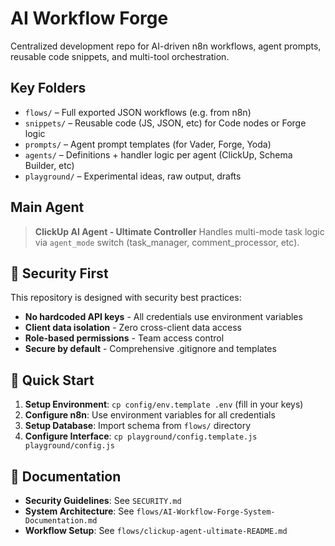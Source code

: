 # AI Workflow Forge

Centralized development repo for AI-driven n8n workflows, agent prompts, reusable code snippets, and multi-tool orchestration.

## Key Folders
- `flows/` – Full exported JSON workflows (e.g. from n8n)
- `snippets/` – Reusable code (JS, JSON, etc) for Code nodes or Forge logic
- `prompts/` – Agent prompt templates (for Vader, Forge, Yoda)
- `agents/` – Definitions + handler logic per agent (ClickUp, Schema Builder, etc)
- `playground/` – Experimental ideas, raw output, drafts

## Main Agent
> **ClickUp AI Agent - Ultimate Controller**
Handles multi-mode task logic via `agent_mode` switch (task_manager, comment_processor, etc).

## 🔐 Security First
This repository is designed with security best practices:
- **No hardcoded API keys** - All credentials use environment variables
- **Client data isolation** - Zero cross-client data access
- **Role-based permissions** - Team access control
- **Secure by default** - Comprehensive .gitignore and templates

## 🚀 Quick Start
1. **Setup Environment**: `cp config/env.template .env` (fill in your keys)
2. **Configure n8n**: Use environment variables for all credentials
3. **Setup Database**: Import schema from `flows/` directory
4. **Configure Interface**: `cp playground/config.template.js playground/config.js`

## 📖 Documentation
- **Security Guidelines**: See `SECURITY.md`
- **System Architecture**: See `flows/AI-Workflow-Forge-System-Documentation.md`
- **Workflow Setup**: See `flows/clickup-agent-ultimate-README.md`